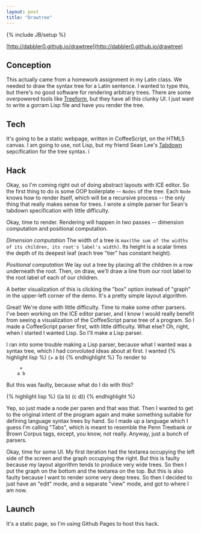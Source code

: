 ```yaml
---
layout: post
title: "Drawtree"
---
```


{% include JB/setup %}

[http://dabbler0.github.io/drawtree](http://dabbler0.github.io/drawtree)

## Conception
  This actually came from a homework assignment in my Latin class. We needed to draw the syntax tree for a Latin sentence. I wanted to type this, but there's no good software for rendering arbitrary trees. There are some overpowered tools like [Treeform][treeform], but they have all this clunky UI. I just want to write a gorram Lisp file and have you render the tree.

<!--more-->

## Tech

It's going to be a static webpage, written in CoffeeScript, on the HTML5 canvas. I am going to use, not Lisp, but my friend Sean Lee's [Tabdown][tabdown] sepcification for the tree syntax.
i
## Hack
  Okay, so I'm coming right out of doing abstract layouts with ICE editor. So the first thing to do is some OOP boilerplate -- `Nodes` of the tree. Each `Node` knows how to render itself, which will be a recursive process -- the only thing that really makes sense for trees. I wrote a simple parser for Sean's tabdown specification with little difficulty.

  Okay, time to render. Rendering will happen in two passes -- dimension computation and positional computation.

  *Dimension computation* The width of a tree is `max(the sum of the widths of its children, its root's label's width)`. Its height is a scalar times the depth of its deepest leaf (each tree "tier" has constant height).

  *Positional computation* We lay out a tree by placing all the children in a row underneath the root. Then, on draw, we'll draw a line from our root label to the root label of each of our children.

  A better visualization of this is clicking the "box" option instead of "graph" in the upper-left corner of the demo. It's a pretty simple layout algorithm.

  Great! We're done with little difficulty. Time to make some other parsers. I've been working on the ICE editor parser, and I know I would really benefit from seeing a visualization of the CoffeeScript parse tree of a program. So I made a CoffeeScript parser first, with little difficulty. What else? Oh, right, when I started I wanted Lisp. So I'll make a Lisp parser.

  I ran into some trouble making a Lisp parser, because what I wanted was a syntax tree, which I had convoluted ideas about at first. I wanted
{% highlight lisp %}
(+ a b)
{% endhighlight %}
  To render to

```
     +
    a b
```

  But this was faulty, because what do I do with this?

{% highlight lisp %}
((a b) (c d))
{% endhighlight %}

  Yep, so just made a node per paren and that was that. Then I wanted to get to the original intent of the program again and make something suitable for defining language syntax trees by hand. So I made up a language which I guess I'm calling "Tabs", which is meant to resemble the Penn Treebank or Brown Corpus tags, except, you know, not really. Anyway, just a bunch of parsers.

  Okay, time for some UI. My first iteration had the textarea occupying the left side of the screen and the graph occupying the right. But this is faulty because my layout algorithm tends to produce very wide trees. So then I put the graph on the bottom and the textarea on the top. But this is also faulty because I want to render some very deep trees. So then I decided to just have an "edit" mode, and a separate "view" mode, and got to where I am now.

## Launch
  It's a static page, so I'm using Github Pages to host this hack.

[treeform]: http://www.ece.ubc.ca/~donaldd/treeform.htm
[tabdown]: https://github.com/freshdried/tabdown
